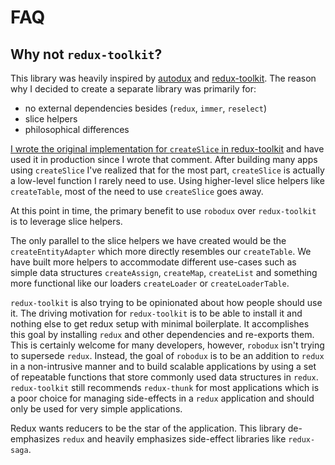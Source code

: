 # FAQ

## Why not `redux-toolkit`?

This library was heavily inspired by
[autodux](https://github.com/ericelliott/autodux) and
[redux-toolkit](https://github.com/reduxjs/redux-toolkit). The reason why I
decided to create a separate library was primarily for:

- no external dependencies besides (`redux`, `immer`, `reselect`)
- slice helpers
- philosophical differences

[I wrote the original implementation for `createSlice` in redux-toolkit](https://github.com/reduxjs/redux-toolkit/issues/17#issuecomment-414543588)
and have used it in production since I wrote that comment. After building many
apps using `createSlice` I've realized that for the most part, `createSlice` is
actually a low-level function I rarely need to use. Using higher-level slice
helpers like `createTable`, most of the need to use `createSlice` goes away.

At this point in time, the primary benefit to use `robodux` over `redux-toolkit`
is to leverage slice helpers.

The only parallel to the slice helpers we have created would be the
`createEntityAdapter` which more directly resembles our `createTable`. We have built more helpers to accommodate different use-cases
such as simple data structures `createAssign`, `createMap`, `createList` and something more functional like
our loaders `createLoader` or `createLoaderTable`.

`redux-toolkit` is also trying to be opinionated about how people should use it.
The driving motivation for `redux-toolkit` is to be able to install it and
nothing else to get redux setup with minimal boilerplate. It accomplishes this
goal by installing `redux` and other dependencies and re-exports them. This is
certainly welcome for many developers, however, `robodux` isn't trying to
supersede `redux`. Instead, the goal of `robodux` is to be an addition to
`redux` in a non-intrusive manner and to build scalable applications by using a
set of repeatable functions that store commonly used data structures in `redux`.
`redux-toolkit` still recommends `redux-thunk` for most applications which is a
poor choice for managing side-effects in a `redux` application and should only
be used for very simple applications.

Redux wants reducers to be the star of the application. This library
de-emphasizes `redux` and heavily emphasizes side-effect libraries like
`redux-saga`.
